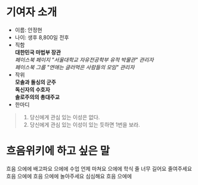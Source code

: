 # 기여자 소개

- 이름: 안정현
- 나이: 생후 8,800일 전후
- 직함  
__대한민국 마법부 장관__  
_페이스북 페이지 "서울대학교 자유전공학부 유적 박물관" 관리자_  
_페이스북 그룹 "연애는 글러먹은 사람들의 모임" 관리자_  
- 작위  
__모솔과 돌싱의 군주__  
__독신자의 수호자__  
__솔로주의의 총대주교__  
- 한마디
> 1) 당신에게 관심 있는 이성은 없다.
> 2) 당신에게 관심 있는 이성이 있는 듯하면 1번을 보라.

# 흐음위키에 하고 싶은 말

흐음 으에에 배고파요 으에에 수업 언제 마쳐요 으에에 학식 줄 너무 길어요 줄여주세요  
흐음 으에에 흐음 으에에 놀아주세요 심심해요 흐음 으에에
